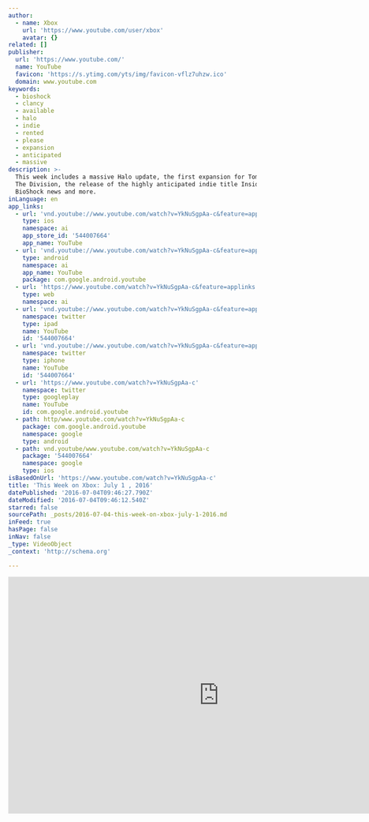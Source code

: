 ```yaml
---
author:
  - name: Xbox
    url: 'https://www.youtube.com/user/xbox'
    avatar: {}
related: []
publisher:
  url: 'https://www.youtube.com/'
  name: YouTube
  favicon: 'https://s.ytimg.com/yts/img/favicon-vflz7uhzw.ico'
  domain: www.youtube.com
keywords:
  - bioshock
  - clancy
  - available
  - halo
  - indie
  - rented
  - please
  - expansion
  - anticipated
  - massive
description: >-
  This week includes a massive Halo update, the first expansion for Tom Clancy's
  The Division, the release of the highly anticipated indie title Inside, big
  BioShock news and more.
inLanguage: en
app_links:
  - url: 'vnd.youtube://www.youtube.com/watch?v=YkNuSgpAa-c&feature=applinks'
    type: ios
    namespace: ai
    app_store_id: '544007664'
    app_name: YouTube
  - url: 'vnd.youtube://www.youtube.com/watch?v=YkNuSgpAa-c&feature=applinks'
    type: android
    namespace: ai
    app_name: YouTube
    package: com.google.android.youtube
  - url: 'https://www.youtube.com/watch?v=YkNuSgpAa-c&feature=applinks'
    type: web
    namespace: ai
  - url: 'vnd.youtube://www.youtube.com/watch?v=YkNuSgpAa-c&feature=applinks'
    namespace: twitter
    type: ipad
    name: YouTube
    id: '544007664'
  - url: 'vnd.youtube://www.youtube.com/watch?v=YkNuSgpAa-c&feature=applinks'
    namespace: twitter
    type: iphone
    name: YouTube
    id: '544007664'
  - url: 'https://www.youtube.com/watch?v=YkNuSgpAa-c'
    namespace: twitter
    type: googleplay
    name: YouTube
    id: com.google.android.youtube
  - path: http/www.youtube.com/watch?v=YkNuSgpAa-c
    package: com.google.android.youtube
    namespace: google
    type: android
  - path: vnd.youtube/www.youtube.com/watch?v=YkNuSgpAa-c
    package: '544007664'
    namespace: google
    type: ios
isBasedOnUrl: 'https://www.youtube.com/watch?v=YkNuSgpAa-c'
title: 'This Week on Xbox: July 1 , 2016'
datePublished: '2016-07-04T09:46:27.790Z'
dateModified: '2016-07-04T09:46:12.540Z'
starred: false
sourcePath: _posts/2016-07-04-this-week-on-xbox-july-1-2016.md
inFeed: true
hasPage: false
inNav: false
_type: VideoObject
_context: 'http://schema.org'

---
```

<iframe src="https://cdn.embedly.com/widgets/media.html?src=https%3A%2F%2Fwww.youtube.com%2Fembed%2FYkNuSgpAa-c%3Ffeature%3Doembed&amp;url=http%3A%2F%2Fwww.youtube.com%2Fwatch%3Fv%3DYkNuSgpAa-c&amp;image=https%3A%2F%2Fi.ytimg.com%2Fvi%2FYkNuSgpAa-c%2Fhqdefault.jpg&amp;key=b7d04c9b404c499eba89ee7072e1c4f7&amp;type=text%2Fhtml&amp;schema=youtube" width="854" height="480" scrolling="no" frameborder="0" allowfullscreen="" style=""></iframe>